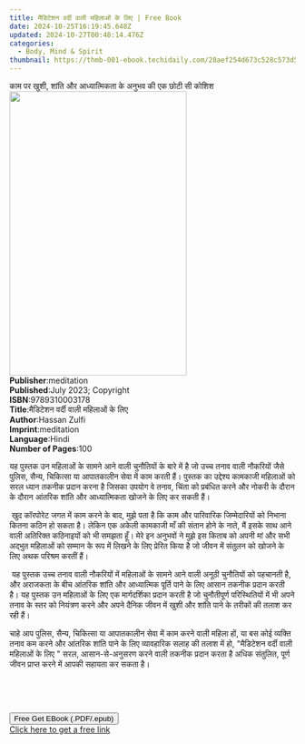 ```yaml
---
title: मैडिटेशन वर्दी वाली महिलाओं के लिए | Free Book
date: 2024-10-25T16:19:45.648Z
updated: 2024-10-27T00:48:14.476Z
categories:
  - Body, Mind & Spirit
thumbnail: https://thmb-001-ebook.techidaily.com/28aef254d673c528c573d5fac581dcaa7086974f74d283e48298d6b05556ef88.jpg
---
```

<main id="book-container">
  <div class="flex flex-col">
    <div class="book-brief flex-1 py-6 px-4 sm:p-6 md:py-10 md:px-8">
      <!-- brief-->
      <div class="book-brief-main">
        काम पर खुशी, शांति और आध्यात्मिकता के अनुभव की एक छोटी सी कोशिश
      </div>
    </div>
    <div
      class="book-meta-info flex-1 grid gap-4 col-start-1 col-end-3 row-start-1 sm:mb-6 sm:grid-cols-4 lg:gap-6 lg:col-start-2 lg:row-end-6 lg:row-span-6 lg:mb-0"
    >
      <div
        class="book-meta-info-left place-content-center mt-4 p-4 text-sm leading-6 col-start-2 col-span-2 dark:text-slate-400"
      >
        <img
          class="w-full h-500 object-cover rounded-lg sm:h-255 sm:col-span-2 lg:col-span-full"
          src="https://img-001-ebook.techidaily.com/10dceba768afb0859c4fdbc5dbed38a004e15cc6a8f257aee244579e1caa8c42.jpg"
          alt=""
          width="312"
          height="500"
        />
      </div>
      <div
        class="book-meta-info-right mt-2 col-start-1 row-start-2 col-span-3 self-center"
      >
        <!-- meta data  -->
        <div class="flex flex-col px-4 md:px-8">
          <div class="flex-1">
            <strong>Publisher</strong>:<span class="px-2">meditation</span>
          </div>
          <div class="flex-1">
            <strong>Published</strong>:<span class="px-2"
              >July 2023; Copyright</span
            >
          </div>
          <div class="flex-1">
            <strong>ISBN</strong>:<span class="px-2">9789310003178</span>
          </div>
          <div class="flex-1">
            <strong>Title</strong>:<span class="px-2"
              >मैडिटेशन वर्दी वाली महिलाओं के लिए</span
            >
          </div>
          <div class="flex-1">
            <strong>Author</strong>:<span class="px-2">Hassan Zulfi</span>
          </div>
          <div class="flex-1">
            <strong>Imprint</strong>:<span class="px-2">meditation</span>
          </div>
          <div class="flex-1">
            <strong>Language</strong>:<span class="px-2">Hindi</span>
          </div>
          <div class="flex-1">
            <strong>Number of Pages</strong>:<span class="px-2">100</span>
          </div>
        </div>
      </div>
    </div>
    <div class="book-description flex-1 py-6 px-4 sm:p-6 md:py-10 md:px-8">
      <div class="book-description-main">
        <div accordion-content="" id="description">
          <p>
            यह पुस्तक उन महिलाओं के सामने आने वाली चुनौतियों के बारे में है जो
            उच्च तनाव वाली नौकरियों जैसे पुलिस, सैन्य, चिकित्सा या आपातकालीन
            सेवा में काम करती हैं। पुस्तक का उद्देश्य कामकाजी महिलाओं को सरल
            ध्यान तकनीक प्रदान करना है जिसका उपयोग वे तनाव, चिंता को प्रबंधित
            करने और नोकरी के दौरान के दौरान आंतरिक शांति और आध्यात्मिकता खोजने
            के लिए कर सकती हैं।&nbsp;
          </p>
          <p>
            &nbsp;खुद कॉरपोरेट जगत में काम करने के बाद, मुझे पता है कि काम और
            पारिवारिक जिम्मेदारियों को निभाना कितना कठिन हो सकता है। लेकिन एक
            अकेली कामकाजी माँ की संतान होने के नाते, मैं इसके साथ आने वाली
            अतिरिक्त कठिनाइयों को भी समझता हूँ। मेरे इन अनुभवों ने मुझे इस किताब
            को अपनी मां और सभी अद्भुत महिलाओं को सम्मान के रूप में लिखने के लिए
            प्रेरित किया है जो जीवन में संतुलन को खोजने के लिए अथक परिश्रम करतीं
            हैं।&nbsp;
          </p>
          <p>
            &nbsp;यह पुस्तक उच्च तनाव वाली नौकरियों में महिलाओं के सामने आने
            वाली अनूठी चुनौतियों को पहचानती है, और अराजकता के बीच आंतरिक शांति
            और आध्यात्मिक पूर्ति पाने के लिए आसान तकनीक प्रदान करती है। यह
            पुस्तक उन महिलाओं के लिए एक मार्गदर्शिका प्रदान करती है जो
            चुनौतीपूर्ण परिस्थितियों में भी अपने तनाव के स्तर को नियंत्रण करने
            और अपने दैनिक जीवन में खुशी और शांति पाने के तरीकों की तलाश कर रही
            हैं।
          </p>
          <p>
            चाहे आप पुलिस, सैन्य, चिकित्सा या आपातकालीन सेवा में काम करने वाली
            महिला हों, या बस कोई व्यक्ति तनाव कम करने और आंतरिक शांति पाने के
            लिए व्यावहारिक सलाह की तलाश में हो, "मैडिटेशन वर्दी वाली महिलाओं के
            लिए " सरल, आसान-से-अनुसरण करने वाली तकनीक प्रदान करता है अधिक
            संतुलित, पूर्ण जीवन प्राप्त करने में आपकी सहायता कर सकता है।&nbsp;
          </p>
          <p><br /></p>
          <p><br /></p>
        </div>
        <div class="accordion-fader"></div>
      </div>
    </div>
    <div class="book-excerpts flex-1 py-6 px-4 sm:p-6 md:py-10 md:px-8"></div>
    <div
      class="book-about-author flex-1 py-6 px-4 sm:p-6 md:py-10 md:px-8"
    ></div>
    <div class="book-free-get flex-1 py-6 px-4 sm:p-6 md:py-10 md:px-8">
      <button
        id="btn-free-get"
        class="bg-blue-500 hover:bg-blue-700 text-white font-bold py-2 px-4 rounded"
      >
        Free Get EBook (.PDF/.epub)
      </button>
      <div id="countdown-display" class="px-2 text-lg mt-2"></div>
      <a
        id="free-link"
        class="hidden bg-blue-500 hover:bg-blue-700 text-white font-bold py-2 px-4 rounded"
        href="https://www.ebooks.com/en-us/book/210968755/ebook/hassan-zulfi/"
        target="_blank"
        >Click here to get a free link</a
      >
    </div>
    <script>
      let countdownTime = 0;
      let countdownInterval = null;
      document
        .getElementById('btn-free-get')
        .addEventListener('click', startCountdown);
      function startCountdown() {
        countdownTime = new Date().getTime() + 60000 * 3;
        countdownInterval = setInterval(updateCountdown, 1000);
        document.getElementById('btn-free-get').disabled = true;
        document
          .getElementById('btn-free-get')
          .classList.add('bg-gray-500', 'cursor-not-allowed');
      }
      function updateCountdown() {
        let currentTime = new Date().getTime();
        let timeLeft = countdownTime - currentTime;
        let secondsLeft = Math.floor(timeLeft / 1000);
        document.getElementById('countdown-display').innerHTML =
          `Remaining time: ${secondsLeft} seconds.`;
        if (secondsLeft <= 0) {
          clearInterval(countdownInterval);
          document.getElementById('btn-free-get').classList.add('hidden');
          document.getElementById('free-link').classList.remove('hidden');
          document.getElementById('countdown-display').innerHTML = '';
        }
      }
    </script>
  </div>
</main>

<ins class="adsbygoogle"
      style="display:block"
      data-ad-client="ca-pub-7571918770474297"
      data-ad-slot="8358498916"
      data-ad-format="auto"
      data-full-width-responsive="true"></ins>
    